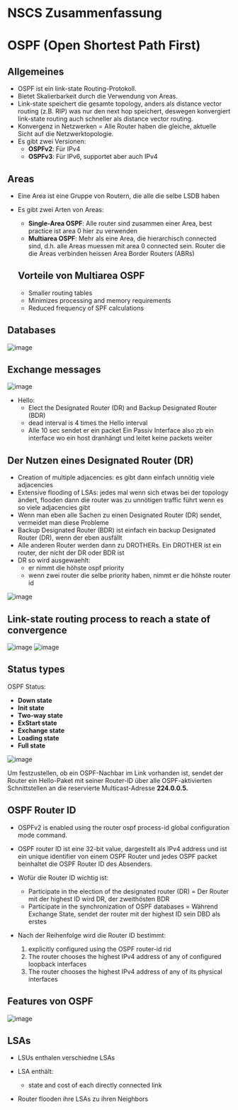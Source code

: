 
# NSCS Zusammenfassung


# OSPF (Open Shortest Path First)

## Allgemeines
- OSPF ist ein link-state Routing-Protokoll.
- Bietet Skalierbarkeit durch die Verwendung von Areas.
- Link-state speichert die gesamte topology, anders als distance vector routing (z.B. RIP) was nur den next hop speichert, deswegen konvergiert link-state routing auch schneller als distance vector routing.
- Konvergenz in Netzwerken = Alle Router haben die gleiche, aktuelle Sicht auf die Netzwerktopologie.
- Es gibt zwei Versionen:
  - **OSPFv2**: Für IPv4
  - **OSPFv3**: Für IPv6, supportet aber auch IPv4

## Areas
- Eine Area ist eine Gruppe von Routern, die alle die selbe LSDB haben
- Es gibt zwei Arten von Areas:
  - **Single-Area OSPF**: Alle router sind zusammen einer Area, best practice ist area 0 hier zu verwenden
  - **Multiarea OSPF**: Mehr als eine Area, die hierarchisch connected sind, d.h. alle Areas muessen mit area 0 connected sein. Router die die Areas verbinden heissen Area Border Routers (ABRs)

  ## Vorteile von Multiarea OSPF
  - Smaller routing tables
  - Minimizes processing and memory requirements
  - Reduced frequency of SPF calculations
  
## Databases
![image](https://github.com/user-attachments/assets/59c1af44-f510-466b-a8f1-ce16d1d18aed)

## Exchange messages
![image](https://github.com/user-attachments/assets/0972fd75-feed-49f7-8b70-57debac26f06)
- Hello: 
  - Elect the Designated Router (DR) and Backup Designated Router (BDR)
  - dead interval is 4 times the Hello interval
  - Alle 10 sec sendet er ein packet
Ein Passiv Interface also zb ein interface wo ein host dranhängt und leitet keine packets weiter

## Der Nutzen eines Designated Router (DR)
- Creation of multiple adjacencies: es gibt dann einfach unnötig viele adjacencies
- Extensive flooding of LSAs: jedes mal wenn sich etwas bei der topology ändert, flooden dann die router was zu unnötigen traffic führt wenn es so viele adjacencies gibt
- Wenn man eben alle Sachen zu einen Designated Router (DR) sendet, vermeidet man diese Probleme
- Backup Designated Router (BDR) ist einfach ein backup Designated Router (DR), wenn der eben ausfällt
- Alle anderen Router werden dann zu DROTHERs. Ein DROTHER ist ein router, der nicht der DR oder BDR ist
- DR so wird ausgewaehlt:
  - er nimmt die höhste ospf priority 
  - wenn zwei router die selbe priority haben, nimmt er die höhste router id
  
![image](https://github.com/user-attachments/assets/ef8b06a7-f6f6-4ee1-8e9e-7a8332fcf3f1)

## Link-state routing process to reach a state of convergence
![image](https://github.com/user-attachments/assets/bb584cf1-ef6f-433c-ae54-06e54416bbda)
![image](https://github.com/user-attachments/assets/55dfc9ad-fa51-48d9-a805-038be27c5444)


## Status types
OSPF Status:
- **Down state**
- **Init state**
- **Two-way state**
- **ExStart state**
- **Exchange state**
- **Loading state**
- **Full state**
  
![image](https://github.com/user-attachments/assets/af2cf362-f5dd-44a4-8415-55380c505b0c)

Um festzustellen, ob ein OSPF-Nachbar im Link vorhanden ist, sendet der Router ein Hello-Paket mit seiner Router-ID über alle OSPF-aktivierten Schnittstellen an die reservierte Multicast-Adresse **224.0.0.5.**


## OSPF Router ID
- OSPFv2 is enabled using the router ospf process-id global configuration mode command.
- OSPF router ID ist eine 32-bit value, dargestellt als IPv4 address und ist ein unique identifier von einem OSPF Router und jedes OSPF packet beinhaltet die OSPF Router ID des Absenders.
- Wofür die Router ID wichtig ist:
  - Participate in the election of the designated router (DR) = Der Router mit der highest ID wird DR, der zweithösten BDR
  - Participate in the synchronization of OSPF databases = Während Exchange State, sendet der router mit der highest ID sein DBD als erstes

- Nach der Reihenfolge wird die Router ID bestimmt:
  1. explicitly configured using the OSPF router-id rid
  2. The router chooses the highest IPv4 address of any of configured loopback interfaces
  3. The router chooses the highest IPv4 address of any of its physical interfaces

     
## Features von OSPF
![image](https://github.com/user-attachments/assets/4b53faab-3bba-49a9-8dc6-1e67179dca27)



## LSAs
- LSUs enthalen verschiedne LSAs
- LSA enthält:
  - state and cost of each directly connected link
 
- Router flooden ihre LSAs zu ihren Neighbors





